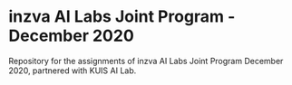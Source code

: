 # inzva AI Labs Joint Program - December 2020
Repository for the assignments of inzva AI Labs Joint Program December 2020, partnered with KUIS AI Lab.
